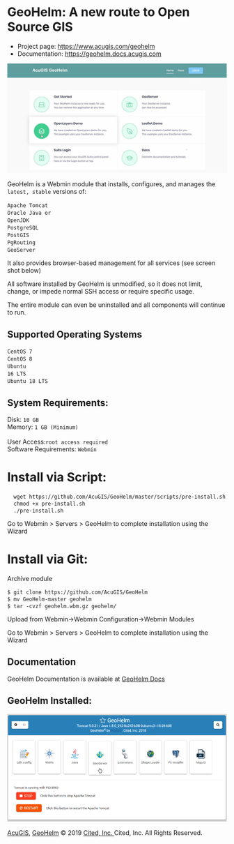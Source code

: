 # GeoHelm: A new route to Open Source GIS

* Project page: https://www.acugis.com/geohelm
* Documentation: https://geohelm.docs.acugis.com 

![GeoHelm Logo](geohelm-top-banner.jpg)

GeoHelm is a Webmin module that installs, configures, and manages the <code>latest, stable</code> versions of:

<code>Apache Tomcat</code><br />
<code>Oracle Java or OpenJDK</code><br />
<code>PostgreSQL</code><br />
<code>PostGIS</code><br />
<code>PgRouting</code><br />
<code>GeoServer</code><br />

It also provides browser-based management for all services (see screen shot below)

All software installed by GeoHelm is unmodified, so it does not limit, change, or impede normal SSH access or require specific usage.  <br />

The entire module can even be uninstalled and all components will continue to run.<br />



## Supported Operating Systems <br/>
		
<code>CentOS 7</code><br />
<code>CentOS 8</code><br />
<code>Ubuntu 16 LTS</code><br />
<code>Ubuntu 18 LTS</code><br />

## System Requirements: <br />
Disk: <code>10 GB</code><br />
Memory: <code>1 GB (Minimum) </code><br /> 
User Access:<code>root access required</code><br />
Software Requirements: <code>Webmin</code><br />

# Install via Script:

      wget https://github.com/AcuGIS/GeoHelm/master/scripts/pre-install.sh
      chmod +x pre-install.sh
      ./pre-install.sh

Go to Webmin > Servers > GeoHelm to complete installation using the Wizard

# Install via Git:

Archive module

	$ git clone https://github.com/AcuGIS/GeoHelm
	$ mv GeoHelm-master geohelm
	$ tar -cvzf geohelm.wbm.gz geohelm/

Upload from Webmin->Webmin Configuration->Webmin Modules

Go to Webmin > Servers > GeoHelm to complete installation using the Wizard


## Documentation
GeoHelm Documentation is available at [GeoHelm Docs](https://www.acugis.com/geohelm/docs/)
		
## GeoHelm Installed:


![GeoHelm Installed](geohelm-header.png)

[AcuGIS](https://www.acugis.com/), [GeoHelm](https://geohelm.org) &copy; 2019 [Cited, Inc. ](https://www.citedcorp.com)Cited, Inc. All Rights Reserved.
